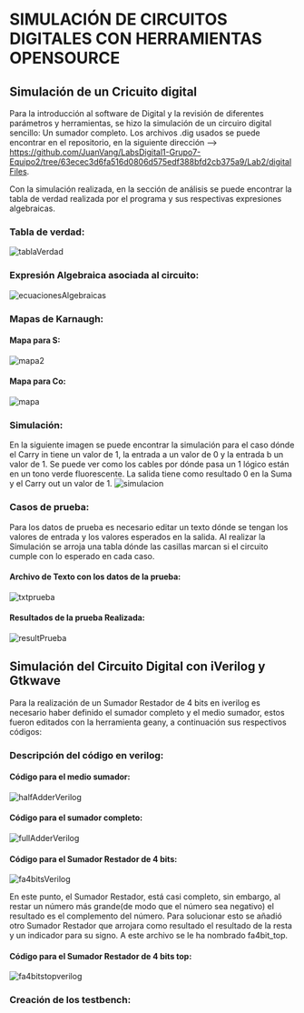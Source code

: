 # SIMULACIÓN DE CIRCUITOS DIGITALES CON HERRAMIENTAS OPENSOURCE

## Simulación de un Cricuito digital

Para la introducción al software de Digital y la revisión de diferentes parámetros y herramientas, se hizo la simulación de un circuiro digital sencillo: Un sumador completo. Los archivos .dig usados se puede encontrar en el repositorio, en la siguiente dirección --> https://github.com/JuanVang/LabsDigital1-Grupo7-Equipo2/tree/63ecec3d6fa516d0806d575edf388bfd2cb375a9/Lab2/digitalFiles.

Con la simulación realizada, en la sección de análisis se puede encontrar la tabla de verdad realizada por el programa y sus respectivas expresiones algebraicas.
### Tabla de verdad:
![tablaVerdad](https://github.com/JuanVang/LabsDigital1-Grupo7-Equipo2/assets/79612708/9d09f721-ffb3-4f13-8f99-76579d3659a2)

### Expresión Algebraica asociada al circuito:
![ecuacionesAlgebraicas](https://github.com/JuanVang/LabsDigital1-Grupo7-Equipo2/assets/79612708/8d47ad6e-23c8-4bbf-9d39-596880034a21)

### Mapas de Karnaugh:
#### Mapa para S:
![mapa2](https://github.com/JuanVang/LabsDigital1-Grupo7-Equipo2/assets/79612708/7d1483ea-cc1e-4783-8d1c-19e358c9d2e3)
#### Mapa para Co:
![mapa](https://github.com/JuanVang/LabsDigital1-Grupo7-Equipo2/assets/79612708/94426992-19de-4d56-9212-85984d0baf41)

### Simulación:
En la siguiente imagen se puede encontrar la simulación para el caso dónde el Carry in tiene un valor de 1, la entrada a un valor de 0 y la entrada b un valor de 1. Se puede ver como los cables por dónde pasa un 1 lógico están en un tono verde fluorescente. La salida tiene como resultado 0 en la Suma y el Carry out un valor de 1.
![simulacion](https://github.com/JuanVang/LabsDigital1-Grupo7-Equipo2/assets/79612708/0c058918-bddf-4571-a60d-aa77e79378af)


### Casos de prueba:
Para los datos de prueba es necesario editar un texto dónde se tengan los valores de entrada y los valores esperados en la salida. Al realizar la Simulación se arroja una tabla dónde las casillas marcan si el circuito cumple con lo esperado en cada caso.
#### Archivo de Texto con los datos de la prueba:
![txtprueba](https://github.com/JuanVang/LabsDigital1-Grupo7-Equipo2/assets/79612708/1da0c63d-f196-49cd-8747-1ba031104b9d)
#### Resultados de la prueba Realizada:
![resultPrueba](https://github.com/JuanVang/LabsDigital1-Grupo7-Equipo2/assets/79612708/d59d62ad-6ce1-4a67-a71b-17fee52045ea)

## Simulación del Circuito Digital con iVerilog y Gtkwave
Para la realización de un Sumador Restador de 4 bits en iverilog es necesario haber definido el sumador completo y el medio sumador, estos fueron editados con la herramienta geany, a continuación sus respectivos códigos:

### Descripción del código en verilog:

#### Código para el medio sumador:
![halfAdderVerilog](https://github.com/JuanVang/LabsDigital1-Grupo7-Equipo2/assets/79612708/384749a6-9844-44ff-b492-c12d3a300b18)
#### Código para el sumador completo:
![fullAdderVerilog](https://github.com/JuanVang/LabsDigital1-Grupo7-Equipo2/assets/79612708/83d7fee5-fbe0-413c-80f8-fd79486606d8)
#### Código para el Sumador Restador de 4 bits:
![fa4bitsVerilog](https://github.com/JuanVang/LabsDigital1-Grupo7-Equipo2/assets/79612708/6453d95b-01fd-4739-8ea5-90a1e0f45952)

En este punto, el Sumador Restador, está casi completo, sin embargo, al restar un número más grande(de modo que el número sea negativo) el resultado es el complemento del número. Para solucionar esto se añadió otro Sumador Restador que arrojara como resultado el resultado de la resta y un indicador para su signo. A este archivo se le ha nombrado fa4bit_top.

#### Código para el Sumador Restador de 4 bits top:
![fa4bitstopverilog](https://github.com/JuanVang/LabsDigital1-Grupo7-Equipo2/assets/79612708/b8c3f4a7-84e3-4bda-8250-5c85adcb9d52)

### Creación de los testbench:





